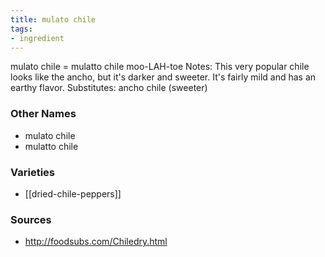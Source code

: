 ```yaml
---
title: mulato chile
tags:
- ingredient
---
```

mulato chile = mulatto chile moo-LAH-toe Notes: This very popular chile looks like the ancho, but it's darker and sweeter. It's fairly mild and has an earthy flavor. Substitutes: ancho chile (sweeter)

### Other Names

* mulato chile
* mulatto chile

### Varieties

* [[dried-chile-peppers]]

### Sources
* http://foodsubs.com/Chiledry.html

